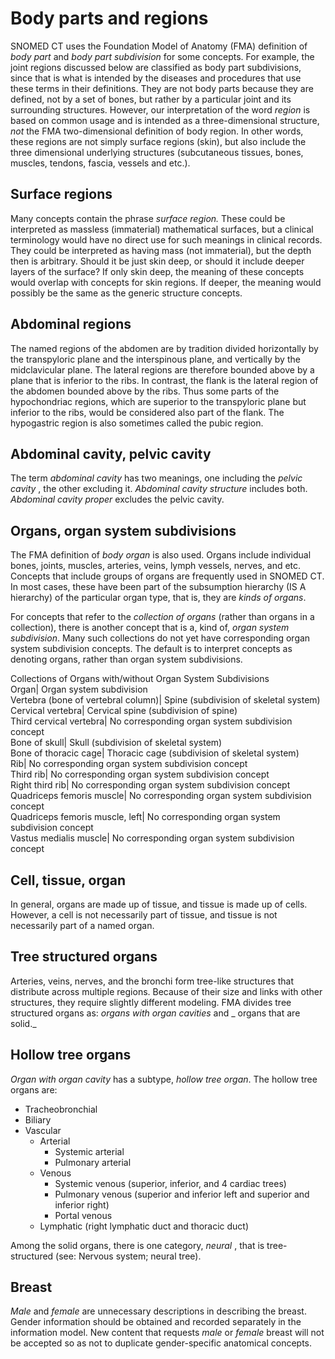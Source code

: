 # Body parts and regions

SNOMED CT uses the Foundation Model of Anatomy (FMA) definition of  _body part_ and  _body part subdivision_ for some concepts. For example, the joint regions discussed below are classified as body part subdivisions, since that is what is intended by the diseases and procedures that use these terms in their definitions. They are not body parts because they are defined, not by a set of bones, but rather by a particular joint and its surrounding structures. However, our interpretation of the word  _region_ is based on common usage and is intended as a three-dimensional structure,  _not_ the FMA two-dimensional definition of body region. In other words, these regions are not simply surface regions (skin), but also include the three dimensional underlying structures (subcutaneous tissues, bones, muscles, tendons, fascia, vessels and etc.).

## Surface regions

Many concepts contain the phrase  _surface region._ These could be interpreted as massless (immaterial) mathematical surfaces, but a clinical terminology would have no direct use for such meanings in clinical records. They could be interpreted as having mass (not immaterial), but the depth then is arbitrary. Should it be just skin deep, or should it include deeper layers of the surface? If only skin deep, the meaning of these concepts would overlap with concepts for skin regions. If deeper, the meaning would possibly be the same as the generic structure concepts.

## Abdominal regions

The named regions of the abdomen are by tradition divided horizontally by the transpyloric plane and the interspinous plane, and vertically by the midclavicular plane. The lateral regions are therefore bounded above by a plane that is inferior to the ribs. In contrast, the flank is the lateral region of the abdomen bounded above by the ribs. Thus some parts of the hypochondriac regions, which are superior to the transpyloric plane but inferior to the ribs, would be considered also part of the flank. The hypogastric region is also sometimes called the pubic region.

## Abdominal cavity, pelvic cavity

The term  _abdominal cavity_ has two meanings, one including the  _pelvic cavity_ , the other excluding it.  _Abdominal cavity structure_ includes both.  _Abdominal cavity proper_ excludes the pelvic cavity.

## Organs, organ system subdivisions

The FMA definition of  _body organ_ is also used. Organs include individual bones, joints, muscles, arteries, veins, lymph vessels, nerves, and etc. Concepts that include groups of organs are frequently used in SNOMED CT. In most cases, these have been part of the subsumption hierarchy (IS A hierarchy) of the particular organ type, that is, they are  _kinds of organs_.

For concepts that refer to the  _collection of organs_ (rather than organs in a collection), there is another concept that is a, kind of,  _organ system subdivision_. Many such collections do not yet have corresponding organ system subdivision concepts. The default is to interpret concepts as denoting organs, rather than organ system subdivisions.

Collections of Organs with/without Organ System Subdivisions  
Organ| Organ system subdivision  
Vertebra (bone of vertebral column)| Spine (subdivision of skeletal system)  
Cervical vertebra| Cervical spine (subdivision of spine)  
Third cervical vertebra| No corresponding organ system subdivision concept  
Bone of skull| Skull (subdivision of skeletal system)  
Bone of thoracic cage| Thoracic cage (subdivision of skeletal system)  
Rib| No corresponding organ system subdivision concept  
Third rib| No corresponding organ system subdivision concept  
Right third rib| No corresponding organ system subdivision concept  
Quadriceps femoris muscle| No corresponding organ system subdivision concept  
Quadriceps femoris muscle, left| No corresponding organ system subdivision concept  
Vastus medialis muscle| No corresponding organ system subdivision concept  
  
## Cell, tissue, organ

In general, organs are made up of tissue, and tissue is made up of cells. However, a cell is not necessarily part of tissue, and tissue is not necessarily part of a named organ. 

## Tree structured organs

Arteries, veins, nerves, and the bronchi form tree-like structures that distribute across multiple regions. Because of their size and links with other structures, they require slightly different modeling. FMA divides tree structured organs as:  _organs with organ cavities_ and _ organs that are solid._

## Hollow tree organs

 _Organ with organ cavity_ has a subtype,  _hollow tree organ_. The hollow tree organs are:

  * Tracheobronchial
  * Biliary
  * Vascular
    * Arterial
      * Systemic arterial
      * Pulmonary arterial
    * Venous
      * Systemic venous (superior, inferior, and 4 cardiac trees)
      * Pulmonary venous (superior and inferior left and superior and inferior right)
      * Portal venous
    * Lymphatic (right lymphatic duct and thoracic duct)

Among the solid organs, there is one category,  _neural_ , that is tree-structured (see: Nervous system; neural tree).

## Breast

 _Male_ and _female_ are unnecessary descriptions in describing the breast. Gender information should be obtained and recorded separately in the information model.  New content that requests _male_ or _female_ breast will not be accepted so as not to duplicate gender-specific anatomical concepts.
